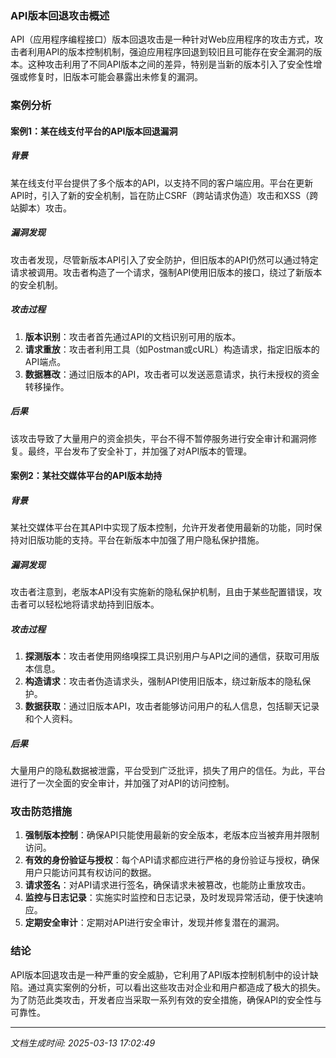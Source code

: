 ### API版本回退攻击概述

API（应用程序编程接口）版本回退攻击是一种针对Web应用程序的攻击方式，攻击者利用API的版本控制机制，强迫应用程序回退到较旧且可能存在安全漏洞的版本。这种攻击利用了不同API版本之间的差异，特别是当新的版本引入了安全性增强或修复时，旧版本可能会暴露出未修复的漏洞。

### 案例分析

#### 案例1：某在线支付平台的API版本回退漏洞

##### 背景

某在线支付平台提供了多个版本的API，以支持不同的客户端应用。平台在更新API时，引入了新的安全机制，旨在防止CSRF（跨站请求伪造）攻击和XSS（跨站脚本）攻击。

##### 漏洞发现

攻击者发现，尽管新版本API引入了安全防护，但旧版本的API仍然可以通过特定请求被调用。攻击者构造了一个请求，强制API使用旧版本的接口，绕过了新版本的安全机制。

##### 攻击过程

1. **版本识别**：攻击者首先通过API的文档识别可用的版本。
2. **请求重放**：攻击者利用工具（如Postman或cURL）构造请求，指定旧版本的API端点。
3. **数据篡改**：通过旧版本的API，攻击者可以发送恶意请求，执行未授权的资金转移操作。

##### 后果

该攻击导致了大量用户的资金损失，平台不得不暂停服务进行安全审计和漏洞修复。最终，平台发布了安全补丁，并加强了对API版本的管理。

#### 案例2：某社交媒体平台的API版本劫持

##### 背景

某社交媒体平台在其API中实现了版本控制，允许开发者使用最新的功能，同时保持对旧版功能的支持。平台在新版本中加强了用户隐私保护措施。

##### 漏洞发现

攻击者注意到，老版本API没有实施新的隐私保护机制，且由于某些配置错误，攻击者可以轻松地将请求劫持到旧版本。

##### 攻击过程

1. **探测版本**：攻击者使用网络嗅探工具识别用户与API之间的通信，获取可用版本信息。
2. **构造请求**：攻击者伪造请求头，强制API使用旧版本，绕过新版本的隐私保护。
3. **数据获取**：通过旧版本API，攻击者能够访问用户的私人信息，包括聊天记录和个人资料。

##### 后果

大量用户的隐私数据被泄露，平台受到广泛批评，损失了用户的信任。为此，平台进行了一次全面的安全审计，并加强了对API的访问控制。

### 攻击防范措施

1. **强制版本控制**：确保API只能使用最新的安全版本，老版本应当被弃用并限制访问。
2. **有效的身份验证与授权**：每个API请求都应进行严格的身份验证与授权，确保用户只能访问其有权访问的数据。
3. **请求签名**：对API请求进行签名，确保请求未被篡改，也能防止重放攻击。
4. **监控与日志记录**：实施实时监控和日志记录，及时发现异常活动，便于快速响应。
5. **定期安全审计**：定期对API进行安全审计，发现并修复潜在的漏洞。

### 结论

API版本回退攻击是一种严重的安全威胁，它利用了API版本控制机制中的设计缺陷。通过真实案例的分析，可以看出这些攻击对企业和用户都造成了极大的损失。为了防范此类攻击，开发者应当采取一系列有效的安全措施，确保API的安全性与可靠性。

---

*文档生成时间: 2025-03-13 17:02:49*












